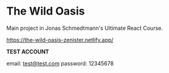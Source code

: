 # The Wild Oasis

Main project in Jonas Schmedtmann's Ultimate React Course.

https://the-wild-oasis-zenister.netlify.app/

**TEST ACCOUNT**

email: test@test.com
password: 12345678
